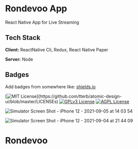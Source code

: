 # Rondevoo App

React Native App for Live Streaming 

## Tech Stack

**Client:** ReactNative Cli, Redux, React Native Paper

**Server:** Node


## Badges

Add badges from somewhere like: [shields.io](https://shields.io/)

[![MIT License](https://img.shields.io/apm/l/atomic-design-ui.svg?)](https://github.com/tterb/atomic-design-ui/blob/master/LICENSEs)
[![GPLv3 License](https://img.shields.io/badge/License-GPL%20v3-yellow.svg)](https://opensource.org/licenses/)
[![AGPL License](https://img.shields.io/badge/license-AGPL-blue.svg)](http://www.gnu.org/licenses/agpl-3.0)

  

![Simulator Screen Shot - iPhone 12 - 2021-09-05 at 14 03 54](https://user-images.githubusercontent.com/7809332/132122173-5ff2d5b9-ef70-4499-9b8e-21b6c64d7a53.png)

![Simulator Screen Shot - iPhone 12 - 2021-09-04 at 21 44 09](https://user-images.githubusercontent.com/7809332/132122215-b56c0420-cc27-4a21-9432-78e603fc6ee0.png)

# Rondevoo
